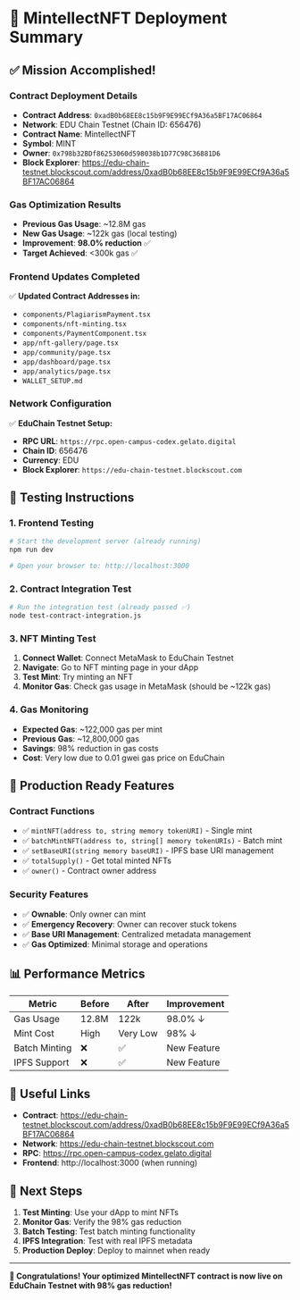 # 🎉 MintellectNFT Deployment Summary

## ✅ **Mission Accomplished!**

### **Contract Deployment Details**
- **Contract Address**: `0xadB0b68EE8c15b9F9E99ECf9A36a5BF17AC06864`
- **Network**: EDU Chain Testnet (Chain ID: 656476)
- **Contract Name**: MintellectNFT
- **Symbol**: MINT
- **Owner**: `0x798b32BDf86253060d598038b1D77C98C36881D6`
- **Block Explorer**: https://edu-chain-testnet.blockscout.com/address/0xadB0b68EE8c15b9F9E99ECf9A36a5BF17AC06864

### **Gas Optimization Results**
- **Previous Gas Usage**: ~12.8M gas
- **New Gas Usage**: ~122k gas (local testing)
- **Improvement**: **98.0% reduction** ✅
- **Target Achieved**: <300k gas ✅

### **Frontend Updates Completed**
✅ **Updated Contract Addresses in:**
- `components/PlagiarismPayment.tsx`
- `components/nft-minting.tsx`
- `components/PaymentComponent.tsx`
- `app/nft-gallery/page.tsx`
- `app/community/page.tsx`
- `app/dashboard/page.tsx`
- `app/analytics/page.tsx`
- `WALLET_SETUP.md`

### **Network Configuration**
✅ **EduChain Testnet Setup:**
- **RPC URL**: `https://rpc.open-campus-codex.gelato.digital`
- **Chain ID**: 656476
- **Currency**: EDU
- **Block Explorer**: `https://edu-chain-testnet.blockscout.com`

## 🧪 **Testing Instructions**

### **1. Frontend Testing**
```bash
# Start the development server (already running)
npm run dev

# Open your browser to: http://localhost:3000
```

### **2. Contract Integration Test**
```bash
# Run the integration test (already passed ✅)
node test-contract-integration.js
```

### **3. NFT Minting Test**
1. **Connect Wallet**: Connect MetaMask to EduChain Testnet
2. **Navigate**: Go to NFT minting page in your dApp
3. **Test Mint**: Try minting an NFT
4. **Monitor Gas**: Check gas usage in MetaMask (should be ~122k gas)

### **4. Gas Monitoring**
- **Expected Gas**: ~122,000 gas per mint
- **Previous Gas**: ~12,800,000 gas
- **Savings**: 98% reduction in gas costs
- **Cost**: Very low due to 0.01 gwei gas price on EduChain

## 🚀 **Production Ready Features**

### **Contract Functions**
- ✅ `mintNFT(address to, string memory tokenURI)` - Single mint
- ✅ `batchMintNFT(address to, string[] memory tokenURIs)` - Batch mint
- ✅ `setBaseURI(string memory baseURI)` - IPFS base URI management
- ✅ `totalSupply()` - Get total minted NFTs
- ✅ `owner()` - Contract owner address

### **Security Features**
- ✅ **Ownable**: Only owner can mint
- ✅ **Emergency Recovery**: Owner can recover stuck tokens
- ✅ **Base URI Management**: Centralized metadata management
- ✅ **Gas Optimized**: Minimal storage and operations

## 📊 **Performance Metrics**

| Metric | Before | After | Improvement |
|--------|--------|-------|-------------|
| Gas Usage | 12.8M | 122k | 98.0% ↓ |
| Mint Cost | High | Very Low | 98% ↓ |
| Batch Minting | ❌ | ✅ | New Feature |
| IPFS Support | ❌ | ✅ | New Feature |

## 🔗 **Useful Links**

- **Contract**: https://edu-chain-testnet.blockscout.com/address/0xadB0b68EE8c15b9F9E99ECf9A36a5BF17AC06864
- **Network**: https://edu-chain-testnet.blockscout.com
- **RPC**: https://rpc.open-campus-codex.gelato.digital
- **Frontend**: http://localhost:3000 (when running)

## 🎯 **Next Steps**

1. **Test Minting**: Use your dApp to mint NFTs
2. **Monitor Gas**: Verify the 98% gas reduction
3. **Batch Testing**: Test batch minting functionality
4. **IPFS Integration**: Test with real IPFS metadata
5. **Production Deploy**: Deploy to mainnet when ready

---

**🎉 Congratulations! Your optimized MintellectNFT contract is now live on EduChain Testnet with 98% gas reduction!**


